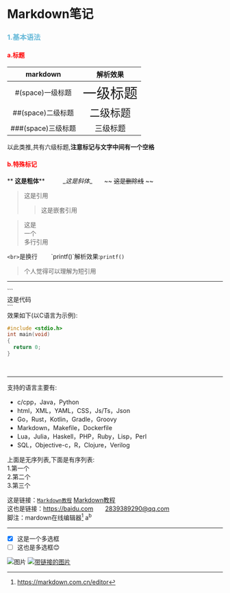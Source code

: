 # Markdown笔记

### <font color=#69bad9>1.基本语法</font>
#### **<font color=red>a.标题</font>**

|markdown|解析效果|
|:---:|:---:|
|#(space)一级标题|<font size=6>一级标题</font>|　　
|##(space)二级标题|<font size=5>二级标题</font>|
|###(space)三级标题|<font size=4>三级标题</font>|

以此类推,共有六级标题,**注意标记与文字中间有一个空格**


#### **<font color=red>b.特殊标记</font>**

\*\* **这是粗体**\*\*　　　\__这是斜体__　　\~~ ~~这是删除线~~ \~~<br />
>这是引用
>>这是嵌套引用


>这是  
一个  
多行引用

`<br>`是换行　　
\`printf()\`解析效果:`printf()`<br />
>个人觉得可以理解为短引用

---

\`\`\`<br>
这是代码<br>
\`\`\`<br>
效果如下(以C语言为示例):
```c
#include <stdio.h>
int main(void)
{
  return 0;
}
```
<br>

---

支持的语言主要有:<br>
- c/cpp，Java，Python
- html，XML，YAML，CSS，Js/Ts，Json
- Go，Rust，Kotlin，Gradle，Groovy
- Markdown，Makefile，Dockerfile
- Lua，Julia，Haskell，PHP，Ruby，Lisp，Perl
- SQL，Objective-c，R，Clojure，Verilog

上面是无序列表,下面是有序列表:<br />
1.第一个<br />
2.第二个<br />
3.第三个<br />


这是链接：[`Markdown教程`](https://markdown.com.cn)
[Markdown教程](https://markdown.xyz)<br />
这也是链接：<https://baidu.com>　　<2839389290@qq.com><br />
脚注：mardown在线编辑器[^1]
a<sup>b</sup>
<!-- (https://markdown.com.cn/editor "参考") -->

---

- [x] 这是一个多选框
- [ ] 这也是多选框😊<br />

![图片](https://www.markdown.xyz/assets/images/tux.png)
[![带链接的图片](https://www.markdown.xyz/assets/images/shiprock.jpg)](https://baidu.com)

[^1]:https://markdown.com.cn/editor
